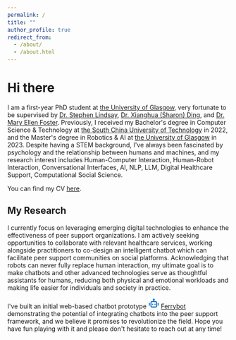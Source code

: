 ```yaml
---
permalink: /
title: ""
author_profile: true
redirect_from: 
  - /about/
  - /about.html
---
```

Hi there
======
I am a first-year PhD student at [the University of Glasgow](https://www.gla.ac.uk/), very fortunate to be supervised by 
[Dr. Stephen Lindsay](https://www.gla.ac.uk/schools/computing/staff/stephenlindsay/), [Dr. Xianghua (Sharon) Ding](https://www.gla.ac.uk/schools/computing/staff/xianghuading/), and [Dr. Mary Ellen Foster](https://www.gla.ac.uk/schools/computing/staff/maryellenfoster/). Previously, I received my Bachelor's degree in Computer Science & Technology at [the South China University of Technology](https://www.scut.edu.cn/en/) in 2022, and the Master's degree in Robotics & AI at [the University of Glasgow](https://www.gla.ac.uk/) in 2023. Despite having a STEM background, I've always been fascinated by psychology and the relationship between humans and machines, and my research interest includes Human-Computer Interaction, Human-Robot Interaction, Conversational Interfaces, AI, NLP, LLM, Digital Healthcare Support, Computational Social Science.

You can find my CV [here](assets/CV.pdf).

My Research
------
I currently focus on leveraging emerging digital technologies to enhance the effectiveness of peer support organizations. I am actively seeking opportunities to collaborate with relevant healthcare services, working alongside practitioners to co-design an intelligent chatbot which can facilitate peer support communities on social platforms. Acknowledging that robots can never fully replace human interaction, my ultimate goal is to make chatbots and other advanced technologies serve as thoughtful assistants for humans, reducing both physical and emotional workloads and making life easier for individuals and society in practice.

I've built an initial web-based chatbot prototype <img src="/images/robot.png" alt="ferrybot" title="ferrybot" style="width:25px; height:auto;" />
 [Ferrybot](https://ferrybot.eu.pythonanywhere.com/) demonstrating the potential of integrating chatbots into the peer support framework, and we believe it promises to revolutionize the field. Hope you have fun playing with it and please don't hesitate to reach out at any time!
